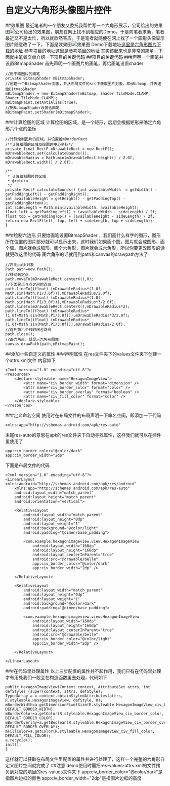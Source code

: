 # 自定义六角形头像图片控件

##效果图
最近笔者的一个朋友又委托我帮忙写一个六角形展示，公司给出的效果图![公司给出的效果图](http://img.blog.csdn.net/20160816155235398)，朋友在网上找不到相应的Demo，于是向笔者求助，笔者最近又不是太忙，所以就欣然答应。于是笔者就随便在网上找了一个圆形头像显示图片随意改了一下，下面是效果图![效果图](http://img.blog.csdn.net/20160816155531467)
Demo下载地址[这里是六角形图片下载的地址](https://github.com/xuanxuandaoren/HexagonImageView)
参考项目的地址[这里是参考项目的地址](https://github.com/hdodenhof/CircleImageView)
其实该起来也是非常的简单，下面就由笔者交单介绍一下项目的关键代码
##项目的关键代码
###声明一个画笔并设置BitmapShader
首先声明一个画图片的画笔，再给画笔设置shader
```
//用于画图片的画笔
private BitmapShader mBitmapShader;
//创建一个BitmapShader对象，并从布局文件的src中获取图片对象，即mBitmap，并传递给BitmapShader
mBitmapShader = new BitmapShader(mBitmap, Shader.TileMode.CLAMP, Shader.TileMode.CLAMP);
mBitmapPaint.setAntiAlias(true);
//把BitmapShader设置给画笔
mBitmapPaint.setShader(mBitmapShader);
```
###计算绘图的区域
计算绘图的区域，是一个矩形，后期会根据矩形来确定六角形六个点的坐标
```
//计算绘制图片的区域，并设置给mBorderRect
/**计算绘图的区域及绘图的中心坐标*/
private final RectF mDrawableRect = new RectF();
mDrawableRect.set(calculateBounds());
mDrawableRadius = Math.min(mDrawableRect.height() / 2.0f, mDrawableRect.width() / 2.0f);

/**
 * 计算绘制图片的区域
 * @return
 */
private RectF calculateBounds() {int availableWidth  = getWidth() - getPaddingLeft() - getPaddingRight();
int availableHeight = getHeight() - getPaddingTop() - getPaddingBottom();
int sideLength = Math.min(availableWidth, availableHeight);
float left = getPaddingLeft() + (availableWidth - sideLength) / 2f;
float top = getPaddingTop() + (availableHeight - sideLength) / 2f;
return new RectF(left, top, left + sideLength, top + sideLength);
}
```
###绘制六边形
只要给画笔设置BitmapShader ，我们画什么样字的图形，图形所在位置的图片部分就可以显示出来，这时我们如果画个圆，图片就会成圆形，画个弧。图片就会成弧形，画个六角形，图片就会成六角形，所以你要更改图形的话就更改这里的代码
画六角形的话就用到path和canvas的drawpath方法了

```
//声明path对象
Path path=new Path();
//移动到定点
path.moveTo(mDrawableRect.centerX(),0);
//下面是点与点之间的连线
path.lineTo((float) (mDrawableRadius*(1.0f-Math.sin(Math.PI/3.0f))),mDrawableRadius/2.0f);
path.lineTo((float) (mDrawableRadius*(1.0f-Math.sin(Math.PI/3.0f))),mDrawableRadius*3/2.0f);        path.lineTo(mDrawableRect.centerX(),mDrawableRadius*2);
path.lineTo((float) (mDrawableRadius*(1.0f+Math.sin(Math.PI/3.0f))),mDrawableRadius*3/2.0f);
path.lineTo((float) (mDrawableRadius*(1.0f+Math.sin(Math.PI/3.0f))),mDrawableRadius/2.0f);
//连到第六个线时闭合路线
path.close();
//画六角形，就显示六角形图像
canvas.drawPath(path,mBitmapPaint);
```
##添加一些自定义的属性
###声明属性
在res文件夹下的values文件夹下创建一个attrs.xml文件
内容如下

```
<?xml version="1.0" encoding="utf-8"?>
<resources>
    <declare-styleable name="HexagonImageView">
        <attr name="civ_border_width" format="dimension" />
        <attr name="civ_border_color" format="color" />
        <attr name="civ_border_overlay" format="boolean" />
        <attr name="civ_fill_color" format="color" />
    </declare-styleable>
</resources>

```
###定义命名空间
使用时在布局文件的布局声明一下命名空间，即添加一下代码

```
xmlns:app="http://schemas.android.com/apk/res-auto"
```
末尾res-auto的意思在apk的res文件夹下自动寻找属性，这样我们就可以在控件里使用了

```
app:civ_border_color="@color/dark"
app:civ_border_width="2dp"
```
下面是布局文件的代码

```
<?xml version="1.0" encoding="utf-8"?>
<LinearLayout xmlns:android="http://schemas.android.com/apk/res/android"
    xmlns:app="http://schemas.android.com/apk/res-auto"
    android:layout_width="match_parent"
    android:layout_height="match_parent"
    android:orientation="vertical">

    <RelativeLayout
        android:layout_width="match_parent"
        android:layout_height="0dp"
        android:layout_weight="1"
        android:background="@color/light"
        android:padding="@dimen/base_padding">

        <com.example.hexagonimageview.view.HexagonImageView
            android:layout_width="160dp"
            android:layout_height="160dp"
            android:layout_centerInParent="true"
            android:src="@drawable/belle"
            app:civ_border_color="@color/dark"
            app:civ_border_width="2dp" />

    </RelativeLayout>

    <RelativeLayout
        android:layout_width="match_parent"
        android:layout_height="0dp"
        android:layout_weight="1"
        android:background="@color/dark"
        android:padding="@dimen/base_padding">

        <com.example.hexagonimageview.view.HexagonImageView
            android:layout_width="160dp"
            android:layout_height="160dp"
            android:layout_centerInParent="true"
            android:src="@drawable/belle"
            app:civ_border_color="@color/light"
            app:civ_border_width="2dp" />

    </RelativeLayout>

</LinearLayout>
```
###在代码里处理属性
以上三步配置的属性并不起作用，我们只有在代码里处理才有用处我们一般会在构造函数里去处理，代码如下

```
public HexagonImageView(Context context, AttributeSet attrs, int defStyle) {super(context, attrs, defStyle);
TypedArray a = context.obtainStyledAttributes(attrs, R.styleable.HexagonImageView, defStyle, 0);
mBorderWidth=a.getDimensionPixelSize(R.styleable.HexagonImageView_civ_border_width, DEFAULT_BORDER_WIDTH);
mBorderColor=a.getColor(R.styleable.HexagonImageView_civ_border_color, DEFAULT_BORDER_COLOR);
mBorderOverlay=a.getBoolean(R.styleable.HexagonImageView_civ_border_overlay, DEFAULT_BORDER_OVERLAY);
mFillColor=a.getColor(R.styleable.HexagonImageView_civ_fill_color, DEFAULT_FILL_COLOR);
a.recycle();
init();
}
```
这样就可以获取在布局文件里配置的属性并进行处理了，这样一个完整的六角形自定义图片空间就完成了
##注意
demo使用时需把res-values-attrs.xml的文件拷贝到对应的项目的res-values文件夹下
app:civ_border_color="@color/dark"是指图片边框的颜色
app:civ_border_width="2dp"是指图片边框的高度





